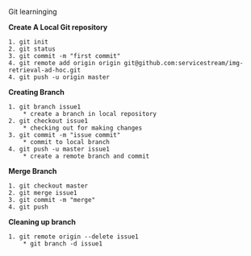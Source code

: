 Git learninging

**Create A Local Git repository**


    1. git init
    2. git status
    3. git commit -m "first commit"
    4. git remote add origin origin git@github.com:servicestream/img-retrieval-ad-hoc.git
    4. git push -u origin master

**Creating Branch**


    1. git branch issue1
        * create a branch in local repository
    2. git checkout issue1
        * checking out for making changes
    3. git commit -m "issue commit"
        * commit to local branch
    4. git push -u master issue1
        * create a remote branch and commit

**Merge Branch**


    1. git checkout master
    2. git merge issue1
    3. git commit -m "merge"
    4. git push

**Cleaning up branch**


    1. git remote origin --delete issue1
        * git branch -d issue1


